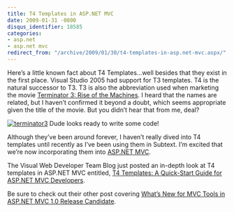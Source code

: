 ```yaml
---
title: T4 Templates in ASP.NET MVC
date: 2009-01-31 -0800
disqus_identifier: 18585
categories:
- asp.net
- asp.net mvc
redirect_from: "/archive/2009/01/30/t4-templates-in-asp.net-mvc.aspx/"
---
```


Here’s a little known fact about T4 Templates…well besides that they
exist in the first place. Visual Studio 2005 had support for T3
templates. T4 is the natural successor to T3. T3 is also the
abbreviation used when marketing the movie [Terminator 3: Rise of the
Machines](http://www.imdb.com/title/tt0181852/ "Terminator 3 on IMDB").
I heard that the names are related, but I haven’t confirmed it beyond a
doubt, which seems appropriate given the title of the movie. But you
didn’t hear that from me, deal?

[![terminator3](https://haacked.com/images/haacked_com/WindowsLiveWriter/T4TemplatesinASP.NETMVC_D539/terminator3_thumb.jpg "terminator3")](https://haacked.com/images/haacked_com/WindowsLiveWriter/T4TemplatesinASP.NETMVC_D539/terminator3_2.jpg)
Dude looks ready to write some code!

Although they’ve been around forever, I haven’t really dived into T4
templates until recently as I’ve been using them in Subtext. I’m excited
that we’re now incorporating them into [ASP.NET
MVC](http://asp.net/mvc "ASP.NET Website").

The Visual Web Developer Team Blog just posted an in-depth look at T4
templates in ASP.NET MVC entitled, [T4 Templates: A Quick-Start Guide
for ASP.NET MVC
Developers](http://blogs.msdn.com/webdevtools/archive/2009/01/29/t4-templates-a-quick-start-guide-for-asp-net-mvc-developers.aspx "T4 Templates Quickstart").

Be sure to check out their other post covering [What’s New for MVC Tools
in ASP.NET MVC 1.0 Release
Candidate](http://blogs.msdn.com/webdevtools/archive/2009/01/27/overview-of-mvc-tools-features.aspx "What's New").

